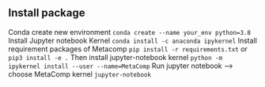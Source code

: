 ## Install package
Conda create new environment
`conda create --name your_env python=3.8`
Install Jupyter notebook Kernel
`conda install -c anaconda ipykernel`
Install requirement packages of Metacomp
`pip install -r requirements.txt`
or `pip3 install -e .`
Then install jupyter-notebook kernel
`python -m ipykernel install --user --name=MetaComp`
Run jupyter notebook --> choose MetaComp kernel
`jupyter-notebook`


